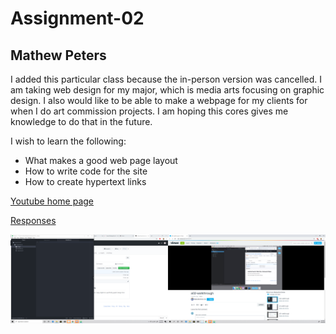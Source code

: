 # Assignment-02
## Mathew Peters

I added this particular class because the in-person version was cancelled. I am taking web design for my major, which is media arts focusing on graphic design. I also would like to be able to make a webpage for my clients for when I do art commission projects. I am hoping this cores gives me knowledge to do that in the future.

I wish to learn the following:
- What makes a good web page layout
- How to write code for the site
- How to create hypertext links

[Youtube home page](https://www.youtube.com/)

[Responses](./responses.txt)

![Screenshot](./images/Screenshot-assignment-02.png)
